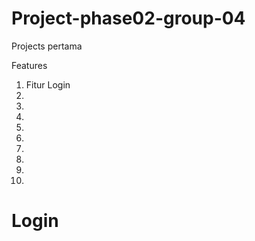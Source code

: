 # Project-phase02-group-04
Projects pertama

Features 
1. Fitur Login
2.
3.
4.
5.
6.
7.
8.
9.
10.

# Login

